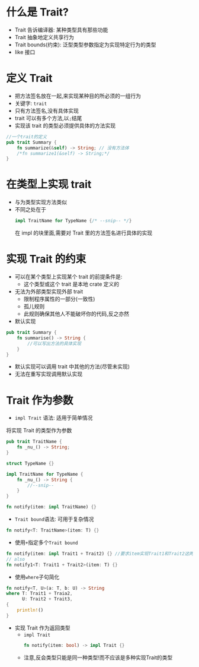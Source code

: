# 什么是 Trait?

- Trait 告诉编译器: 某种类型具有那些功能
- Trait 抽象地定义共享行为
- Trait bounds(约束): 泛型类型参数指定为实现特定行为的类型
- like 接口

# 定义 Trait

- 把方法签名放在一起,来实现某种目的所必须的一组行为
- 关键字: `trait`
- 只有方法签名,没有具体实现
- trait 可以有多个方法,以`;`结尾
- 实现该 trait 的类型必须提供具体的方法实现

```rust
//一个trait的定义
pub trait Summary {
    fn summarize(&self) -> String; // 没有方法体
    /*fn summarize1(&self) -> String;*/
}
```

# 在类型上实现 trait

- 与为类型实现方法类似
- 不同之处在于
  ```rust
  impl TraitName for TypeName {/* --snip-- */}
  ```
  在 impl 的块里面,需要对 Trait 里的方法签名进行具体的实现

# 实现 Trait 的约束

- 可以在某个类型上实现某个 trait 的前提条件是:
  - 这个类型或这个 trait 是本地 crate 定义的
- 无法为外部类型实现外部 trait
  - 限制程序属性的一部分(一致性)
  - 孤儿规则
  - 此规则确保其他人不能破坏你的代码,反之亦然
- 默认实现

```rust
pub trait Summary {
    fn summarise() -> String {
        //可以写出方法的具体实现
    }
}
```

- 默认实现可以调用 trait 中其他的方法(尽管未实现)
- 无法在重写实现调用默认实现

# Trait 作为参数

- `impl Trait` 语法: 适用于简单情况

将实现 Trait 的类型作为参数

```rust
pub trait TraitName {
    fn _nu_() -> String;
}

struct TypeName {}

impl TraitName for TypeName {
    fn _nu_() -> String {
        //--snip--
    }
}

fn notify(item: impl TraitName) {}

```

- `Trait bound`语法: 可用于复杂情况

```rust
fn notify<T: TraitName>(item: T) {}
```

- 使用`+`指定多个`Trait bound`

```rust
fn notify(item: impl Trait1 + Trait2) {} //要求item实现Trait1和Trait2这两个trait
// also
fn notify1<T: Trait1 + Trait2>(item: T) {}
```

- 使用`where`子句简化

```rust
fn notify<T, U>(a: T, b: U) -> String
where T: Trait1 + Traia2,
      U: Trait2 + Trait3,
{
    println!()
}
```

- 实现 Trait 作为返回类型
  - `impl Trait`
    ```rust
    fn notify(item: bool) -> impl Trait {}
    ```
  - 注意,反会类型只能是同一种类型!而不应该是多种实现Trait的类型
